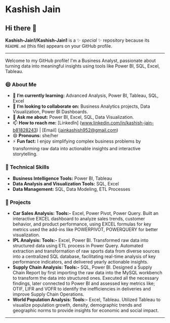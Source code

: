 # **Kashish Jain**
## Hi there 👋

**Kashish-Jain1/Kashish-Jain1** is a ✨ _special_ ✨ repository because its `README.md` (this file) appears on your GitHub profile.

---

Welcome to my GitHub profile! I'm a Business Analyst, passionate about turning data into meaningful insights using tools like Power BI, SQL, Excel, Tableau.

### 😄 **About Me**

- 🌱 **I’m currently learning:** Advanced Analysis, Power BI, Tableau, SQL, Excel
- 👯 **I’m looking to collaborate on:** Business Analytics projects, Data Visualization, Power BI Dashboards.
- 💬 **Ask me about:** Power BI, Excel, SQL, Data Visualization.
- 📫 **How to reach me:** [LinkedIn] (www.linkedin.com/in/kashish-jain-b81828243) | [Email] (jainkashish952@gmail.com)
- 😄 **Pronouns:** she/her
- ⚡ **Fun fact:** I enjoy simplifying complex business problems by transforming raw data into actionable insights and interactive storytelling.

### :pushpin: **Technical Skills**
- **Business Intelligence Tools:** Power BI, Tableau
- **Data Analysis and Visualization Tools:** SQL, Excel
- **Data Management:** SQL, Data Modeling, ETL Processes

### 📂 **Projects**
- **Car Sales Analysis:** **Tools:-** Excel, Power Pivot, Power Query.
Built an interactive EXCEL dashboard to analyze sales trends, customer behavior, and product performance, using EXCEL formulas for key metrics used the add-ins like POWERPIVOT, POWERQUERY for better visualization.
- **IPL Analysis:** **Tools:-** Excel, Power BI.
Transformed raw data into structured data using ETL process in Power Query.
Automated extraction and transformation of raw sports data from diverse sources into a centralized SQL database, facilitating real-time analysis of key performance indicators, and delivered yearly actionable insights.
- **Supply Chain Analysis:** **Tools:-** SQL, Power BI.
Designed a Supply Chain Report by first importing the raw data into the MySQL workbench to transform the data into structured ones.
Executed all the necessary findings, later connected to Power BI and assessed key metrics like; OTIF, LIFR and VOFR to identify the inefficiencies in deliveries and improve Supply Chain Operations.
- **World Population Analysis:** **Tools:-** Excel, Tableau.
Utilized Tableau to visualize population growth, density, demographic trends and geographic norms to provide insights for economic and social impact.

---






